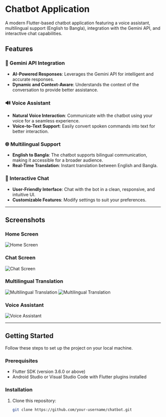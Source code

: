 # Chatbot Application

A modern Flutter-based chatbot application featuring a voice assistant, multilingual support (English to Bangla), integration with the Gemini API, and interactive chat capabilities.

## Features

### 🌟 Gemini API Integration
- **AI-Powered Responses**: Leverages the Gemini API for intelligent and accurate responses.
- **Dynamic and Context-Aware**: Understands the context of the conversation to provide better assistance.
  
### 🔊 Voice Assistant
- **Natural Voice Interaction**: Communicate with the chatbot using your voice for a seamless experience.
- **Voice-to-Text Support**: Easily convert spoken commands into text for better interaction.

### 🌐 Multilingual Support
- **English to Bangla**: The chatbot supports bilingual communication, making it accessible for a broader audience.
- **Real-Time Translation**: Instant translation between English and Bangla.

### 💬 Interactive Chat
- **User-Friendly Interface**: Chat with the bot in a clean, responsive, and intuitive UI.
- **Customizable Features**: Modify settings to suit your preferences.

---

## Screenshots

### Home Screen
![Home Screen](https://github.com/user-attachments/assets/f7878e63-36e0-4395-ac85-d512869a768f)  

### Chat Screen
![Chat Screen](https://github.com/user-attachments/assets/e659c608-5c9b-492b-a2c7-335bc1b2b4d8)

### Multilingual Translation

![Multilingual Translation](https://github.com/user-attachments/assets/38b4f7b8-84fd-4253-82e7-c79aff67e242) ![Multilingual Translation](https://github.com/user-attachments/assets/711c499d-d10f-4fb0-96b3-8b596b6a9549)

### Voice Assistant
![Voice Assistant](https://github.com/user-attachments/assets/58da16cb-d90e-4598-bf5b-4657ea17b8ea)

---

## Getting Started

Follow these steps to set up the project on your local machine.

### Prerequisites
- Flutter SDK (version 3.6.0 or above)
- Android Studio or Visual Studio Code with Flutter plugins installed

### Installation
1. Clone this repository:
   ```bash
   git clone https://github.com/your-username/chatbot.git
